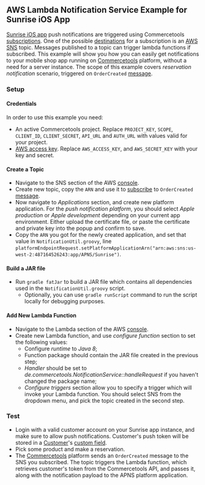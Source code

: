 ## AWS Lambda Notification Service Example for Sunrise iOS App

[Sunrise iOS app](https://github.com/commercetools/commercetools-sunrise-ios) push notifications are triggered using Commercetools [subscriptions](http://dev.commercetools.com/http-api-projects-subscriptions.html). One of the possible [destinations](http://dev.commercetools.com/http-api-projects-subscriptions.html#destination) for a subscription is an [AWS SNS](https://aws.amazon.com/sns/) topic. Messages published to a topic can trigger lambda functions if subscribed.
This example will show you how you can easily get notifications to your mobile shop app running on [Commercetools](https://commercetools.com) platform, without a need for a server instance. The scope of this example covers _reservation notification_ scenario, triggered on `OrderCreated` [message](http://dev.commercetools.com/http-api-projects-messages.html#ordercreated-message).

### Setup

#### Credentials

In order to use this example you need:
- An active Commercetools project. Replace `PROJECT_KEY`, `SCOPE`, `CLIENT_ID`, `CLIENT_SECRET`, `API_URL` and `AUTH_URL` with values valid for your project.
- [AWS access key](https://aws.amazon.com/developers/access-keys/). Replace `AWS_ACCESS_KEY`, and `AWS_SECRET_KEY` with your key and secret.

#### Create a Topic

- Navigate to the SNS section of the AWS [console](https://console.aws.amazon.com/sns/v2).
- Create new topic, copy the `ARN` and use it to [subscribe](http://dev.commercetools.com/http-api-projects-subscriptions.html) to `OrderCreated` [message](http://dev.commercetools.com/http-api-projects-messages.html#ordercreated-message).
- Now navigate to _Applications_ section, and create new platform application. For the _push notification platform_, you should select _Apple production_ or _Apple development_ depending on your current app environment. Either upload the certificate file, or paste the certificate and private key into the popup and confirm to save.
- Copy the `ARN` you got for the newly created application, and set that value in `NotificationUtil.groovy`, line `platformEndpointRequest.setPlatformApplicationArn("arn:aws:sns:us-west-2:487164526243:app/APNS/Sunrise")`.

#### Build a JAR file

- Run `gradle fatJar` to build a JAR file which contains all dependencies used in the `NotificationUtil.groovy` script.
  - Optionally, you can use `gradle runScript` command to run the script locally for debugging purposes.

#### Add New Lambda Function

- Navigate to the Lambda section of the AWS [console](https://console.aws.amazon.com/lambda).
- Create new Lambda function, and use _configure function_ section to set the following values:
  - Configure _runtime_ to _Java 8_;
  - Function package should contain the JAR file created in the previous step;
  - _Handler_ should be set to _de.commercetools.NotificationService::handleRequest_ if you haven't changed the package name;
  - _Configure triggers_ section allow you to specify a trigger which will invoke your Lambda function. You should select SNS from the dropdown menu, and pick the topic created in the second step.
  
### Test

- Login with a valid customer account on your Sunrise app instance, and make sure to allow push notifications. Customer's push token will be stored in a [Customer](http://dev.commercetools.com/http-api-projects-customers.html#customer)'s [custom field](http://dev.commercetools.com/http-api-projects-custom-fields.html#customfields).
- Pick some product and make a reservation.
- The [Commercetools](https://commercetools.com) platform sends an `OrderCreated` message to the SNS you subscribed. The topic triggers the Lambda function, which retrieves customer's token from the Commercetools API, and passes it, along with the notification payload to the APNS platform application.